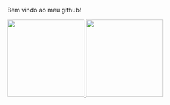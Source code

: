Bem vindo ao meu github!

<div>
<a href="https://github.com/cabralotavio3">
<img loading="lazy" height="180em" src="https://github-readme-stats.vercel.app/api/top-langs/?username=cabralotavio3&layout=compact&langs_count=7&theme=dracula"/>
<img loading="lazy" height="180em" src="https://github-readme-stats.vercel.app/api?username=cabralotavio3&show_icons=true&theme=dracula&include_all_commits=true&count_private=true"/>
</div>

<!--
**cabralotavio3/cabralotavio3** is a ✨ _special_ ✨ repository because its `README.md` (this file) appears on your GitHub profile.

Here are some ideas to get you started:

- 🔭 I’m currently working on ...
- 🌱 I’m currently learning ...
- 👯 I’m looking to collaborate on ...
- 🤔 I’m looking for help with ...
- 💬 Ask me about ...
- 📫 How to reach me: ...
- 😄 Pronouns: ...
- ⚡ Fun fact: ...
-->
